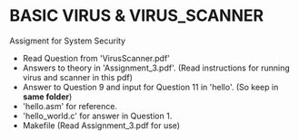 # BASIC VIRUS & VIRUS_SCANNER

Assigment for System Security
* Read Question from 'VirusScanner.pdf'
* Answers to theory in 'Assignment_3.pdf'. (Read instructions for running virus and scanner in this pdf)
* Answer to Question 9 and input for Question 11 in 'hello'. (So keep in **same folder**)
* 'hello.asm' for reference.
* 'hello_world.c' for answer in Question 1.
* Makefile (Read Assignment_3.pdf for use) 